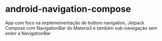# android-navigation-compose
App com foco na implemementação de bottom navigation, Jetpack Compose com NavigationBar do Materia3 e também sub-navegação sem exibir a NavigationBar
